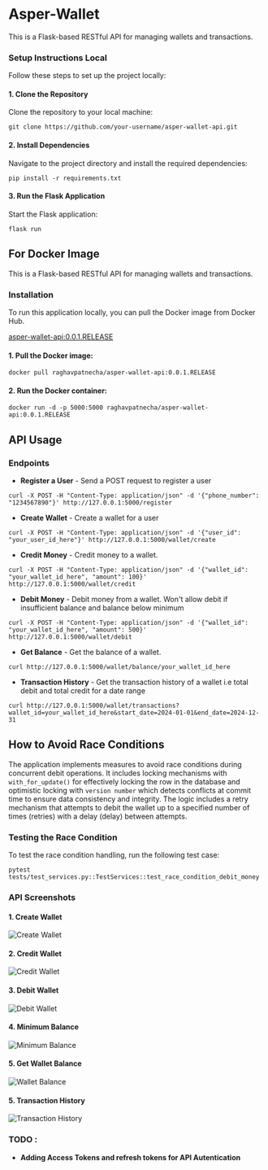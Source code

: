 # Asper-Wallet
This is a Flask-based RESTful API for managing wallets and transactions.

### Setup Instructions Local
Follow these steps to set up the project locally:

#### 1. Clone the Repository

Clone the repository to your local machine:

```
git clone https://github.com/your-username/asper-wallet-api.git
```

#### 2. Install Dependencies

Navigate to the project directory and install the required dependencies:

```
pip install -r requirements.txt
```

#### 3. Run the Flask Application

Start the Flask application:
```
flask run
```

## For Docker Image

This is a Flask-based RESTful API for managing wallets and transactions.

### Installation

To run this application locally, you can pull the Docker image from Docker Hub.

[asper-wallet-api:0.0.1.RELEASE](https://hub.docker.com/layers/raghavpatnecha/asper-wallet-api/0.0.1.RELEASE/images/sha256:68fcaf25870528fd5a8d383d97ffca50e1734cd7c96127c1e7c430f1c1c36131?uuid=0D0569DE-529C-4EFC-A178-965362335AF3)

#### 1. Pull the Docker image:
   ```
   docker pull raghavpatnecha/asper-wallet-api:0.0.1.RELEASE
   ```

#### 2. Run the Docker container:
```
docker run -d -p 5000:5000 raghavpatnecha/asper-wallet-api:0.0.1.RELEASE
```


## API Usage

### Endpoints

- **Register a User** - Send a POST request to register a user
```
curl -X POST -H "Content-Type: application/json" -d '{"phone_number": "1234567890"}' http://127.0.0.1:5000/register
```

- **Create Wallet** - Create a wallet for a user
```
curl -X POST -H "Content-Type: application/json" -d '{"user_id": "your_user_id_here"}' http://127.0.0.1:5000/wallet/create
```

- **Credit Money** - Credit money to a wallet.
```
curl -X POST -H "Content-Type: application/json" -d '{"wallet_id": "your_wallet_id_here", "amount": 100}' http://127.0.0.1:5000/wallet/credit
```

- **Debit Money** - Debit money from a wallet. Won't allow debit if insufficient balance and balance below minimum
```
curl -X POST -H "Content-Type: application/json" -d '{"wallet_id": "your_wallet_id_here", "amount": 500}' http://127.0.0.1:5000/wallet/debit
```

- **Get Balance** - Get the balance of a wallet.
 ```
 curl http://127.0.0.1:5000/wallet/balance/your_wallet_id_here
 ```

- **Transaction History** - Get the transaction history of a wallet i.e total debit and total credit for a date range
 ```
 curl http://127.0.0.1:5000/wallet/transactions?wallet_id=your_wallet_id_here&start_date=2024-01-01&end_date=2024-12-31
 ```

## How to Avoid Race Conditions

The application implements measures to avoid race conditions during concurrent debit operations. It includes locking mechanisms with ```with_for_update()``` for effectively locking the row in the database and optimistic locking with `version number` which detects conflicts at commit time to ensure data consistency and integrity. The logic includes a retry mechanism that attempts to debit the wallet up to a specified
number of times (retries) with a delay (delay) between attempts.

### Testing the Race Condition

To test the race condition handling, run the following test case:

```
pytest tests/test_services.py::TestServices::test_race_condition_debit_money
```

### API Screenshots

#### 1. Create Wallet
![Create Wallet](images/create_wallet.png "create wallet")

#### 2. Credit Wallet
![Credit Wallet](images/credit_wallet.png "credit wallet")

#### 3. Debit Wallet
![Debit Wallet](images/debit_wallet.png "Debit Wallet")

#### 4. Minimum Balance
![Minimum Balance](images/debit_wallet_minimum_balance.png "Minimum Balance")

#### 5. Get Wallet Balance
![Wallet Balance](images/get_wallet_balance.png "Wallet Balance")

#### 5. Transaction History
![Transaction History](images/total_amount_date_range.png "Transaction History")


### TODO :
- **Adding Access Tokens and refresh tokens for API Autentication**

  
  

